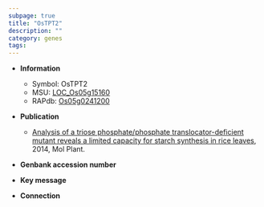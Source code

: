 ```yaml
---
subpage: true
title: "OsTPT2"
description: ""
category: genes
tags: 
---
```


* **Information**  
    + Symbol: OsTPT2  
    + MSU: [LOC_Os05g15160](http://rice.plantbiology.msu.edu/cgi-bin/ORF_infopage.cgi?orf=LOC_Os05g15160)  
    + RAPdb: [Os05g0241200](http://rapdb.dna.affrc.go.jp/viewer/gbrowse_details/irgsp1?name=Os05g0241200)  

* **Publication**  
    + [Analysis of a triose phosphate/phosphate translocator-deficient mutant reveals a limited capacity for starch synthesis in rice leaves](http://www.ncbi.nlm.nih.gov/pubmed?term=Analysis+of+a+triose+phosphate/phosphate+translocator-deficient+mutant+reveals+a+limited+capacity+for+starch+synthesis+in+rice+leaves%5BTitle%5D), 2014, Mol Plant.

* **Genbank accession number**  

* **Key message**  

* **Connection**  



